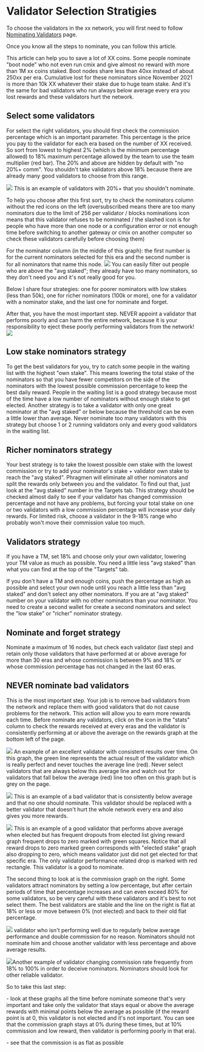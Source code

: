 # Validator Selection Stratigies

To choose the validators in the xx network, you will first need to
follow [Nominating Validators](nominate.md) page.

Once you know all the steps to nominate, you can follow this article.

This article can help you to save a lot of XX coins. Some people
nominate "boot node" who not even run cmix and give almost no reward
with more than 1M xx coins staked. Boot nodes share less than 40xx
instead of about 250xx per era. Cumulative lost for these nominators
since November 2021 is more than 10k XX whatever their stake due to huge
team stake. And it's the same for bad validators who run always below
average every era you lost rewards and these validators hurt the
network.

## Select some validators

For select the right validators, you should first check the commission
percentage which is an important parameter. This percentage is the price
you pay to the validator for each era based on the number of XX
received. So sort from lowest to highest 2% (which is the minimum
percentage allowed) to 18% maximum percentage allowed by the team to use
the team multiplier (red bar). The 20% and above are hidden by default
with "no 20%+ comm". You shouldn't take validators above 18% because
there are already many good validators to choose from this range.

![](@site/static/img/BadPercentageP.png)
This is an example of validators with 20%+ that you shouldn't nominate.

To help you choose after this first sort, try to check the nominators
column without the red icons on the left (oversubscribed means there are
too many nominators due to the limit of 256 per validator / blocks
nominations icon means that this validator refuses to be nominated / the
slashed icon is for people who have more than one node or a
configuration error or not enough time before switching to another
gateway or cmix on another computer so check these validators carefully
before choosing them)

For the nominator column (in the middle of this graph): the first number
is for the current nominators selected for this era and the second
number is for all nominators that name this node.
![](@site/static/img/Nominator_columns.png)
You can easily filter out people who are above the "avg staked"; they
already have too many nominators, so they don't need you and it's not
really good for you.

Below I share four strategies: one for poorer nominators with low stakes
(less than 50k), one for richer nominators (100k or more), one for a
validator with a nominator stake, and the last one for nominate and
forget.

After that, you have the most important step. NEVER appoint a validator
that performs poorly and can harm the entire network, because it is your
responsibility to eject these poorly performing validators from the
network!
![](@site/static/img/StatsIcon.png)

## Low stake nominators strategy

To get the best validators for you, try to catch some people in the
waiting list with the highest "own stake". This means lowering the total
stake of the nominators so that you have fewer competitors on the side
of the nominators with the lowest possible commission percentage to keep
the best daily reward. People in the waiting list is a good strategy
because most of the time have a low number of nominators without enough
stake to get elected. Another strategy is to take a validator with only
one great nominator at the "avg staked" or below because the threshold
can be even a little lower than average. Never nominate too many
validators with this strategy but choose 1 or 2 running validators only
and every good validators in the waiting list.

## Richer nominators strategy

Your best strategy is to take the lowest possible own stake with the
lowest commission or try to add your nominator's stake + validator own
stake to reach the "avg staked". Phragmen will eliminate all other
nominators and split the rewards only between you and the validator. To
find out that, just look at the "avg staked" number in the Targets tab.
This strategy should be checked almost daily to see if your validator
has changed commission percentage and not have any problems, but forcing
your total stake on one or two validators with a low commission
percentage will increase your daily rewards. For limited risk, choose a
validator in the 9-18% range who probably won't move their commission
value too much.

## Validators strategy

If you have a TM, set 18% and choose only your own validator, lowering
your TM value as much as possible. You need a little less "avg staked"
than what you can find at the top of the "Targets" tab.

If you don't have a TM and enough coins, push the percentage as high as
possible and select your own node until you reach a little less than
"avg staked" and don't select any other nominators. If you are at "avg
staked" number on your validator with no other nominators than your
nominator. You need to create a second wallet for create a second
nominators and select the "low stake" or "richer" nominator strategy.

## Nominate and forget strategy

Nominate a maximum of 16 nodes, but check each validator (last step) and
retain only those validators that have performed at or above average for
more than 30 eras and whose commission is between 9% and 18% or whose
commission percentage has not changed in the last 60 eras.

## NEVER nominate bad validators

This is the most important step. Your job is to remove bad validators
from the network and replace them with good validators that do not cause
problems for the network. This action will allow you to earn more
rewards each time. Before nominate any validators, click on the icon in
the "stats" column to check the rewards received at every eras and the
validator is consistently performing at or above the average on the
rewards graph at the bottom left of the page.

![](@site/static/img/GoodAverageValidator.png) An example of an excellent validator with consistent results over time. On
this graph, the green line represents the actual result of the validator
which is really perfect and never touches the average line (red). Never
select validators that are always below this average line and watch out
for validators that fall below the average (red) line too often on this
graph but is grey on the page.

![](@site/static/img/BadValidator.png) This
is an example of a bad validator that is consistently below average and
that no one should nominate. This validator should be replaced with a
better validator that doesn't hurt the whole network every era and also
gives you more rewards.

![](@site/static/img/Good_validator_with_drops_from_elected_list.png)
This is an example of a good validator that performs above average when
elected but has frequent dropouts from elected list giving reward graph
frequent drops to zero marked with green squares. Notice that all reward
drops to zero marked green corresponds with "elected stake" graph also
dropping to zero, which means validator just did not get elected for
that specific era. The only validator performance related drop is marked
with red rectangle. This validator is a good to nominate.

The second thing to look at is the commission graph on the right. Some
validators attract nominators by setting a low percentage, but after
certain periods of time that percentage increases and can even exceed
80% for some validators, so be very careful with these validators and
it's best to not select them. The best validators are stable and the
line on the right is flat at 18% or less or move between 0% (not
elected) and back to their old flat percentage.

![](@site/static/img/ValidatorBadCommission.png)
validator who isn't performing well due to regularly below average
performance and double commission for no reason. Nominators should not
nominate him and choose another validator with less percentage and above
average results.

![](@site/static/img/Flip-flopper.png)Another
example of validator changing commission rate frequently from 18% to
100% in order to deceive nominators. Nominators should look for other
reliable validator.

So to take this last step:

\- look at these graphs all the time before nominate someone that's very
important and take only the validator that stays equal or above the
average rewards with minimal points below the average as possible (if
the reward point is at 0, this validator is not elected and it's not
important. You can see that the commission graph stays at 0% during
these times, but at 10% commission and low reward, then validator is
performing poorly in that era).

\- see that the commission is as flat as possible
